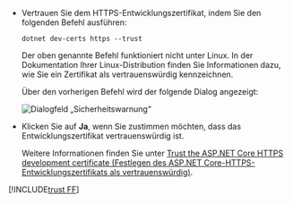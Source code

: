 * Vertrauen Sie dem HTTPS-Entwicklungszertifikat, indem Sie den folgenden Befehl ausführen:

  ```dotnetcli
  dotnet dev-certs https --trust
  ```
  
  Der oben genannte Befehl funktioniert nicht unter Linux. In der Dokumentation Ihrer Linux-Distribution finden Sie Informationen dazu, wie Sie ein Zertifikat als vertrauenswürdig kennzeichnen.

  Über den vorherigen Befehl wird der folgende Dialog angezeigt:

  ![Dialogfeld „Sicherheitswarnung“](~/getting-started/_static/cert.png)

* Klicken Sie auf **Ja**, wenn Sie zustimmen möchten, dass das Entwicklungszertifikat vertrauenswürdig ist.

  Weitere Informationen finden Sie unter [Trust the ASP.NET Core HTTPS development certificate (Festlegen des ASP.NET Core-HTTPS-Entwicklungszertifikats als vertrauenswürdig)](xref:security/enforcing-ssl#trust-the-aspnet-core-https-development-certificate-on-windows-and-macos).
  
[!INCLUDE[trust FF](~/includes/trust-ff.md)]